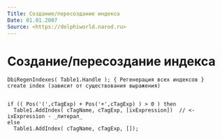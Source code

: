 ```yaml
---
Title: Создание/пересоздание индекса
Date: 01.01.2007
Source: <https://delphiworld.narod.ru>
---
```



Создание/пересоздание индекса
=============================

    DbiRegenIndexes( Table1.Handle ); { Регенерация всех индексов } 
    create index (зависит от существования выражения)
     
     
    if (( Pos('(',cTagExp) + Pos('+',cTagExp) ) > 0 ) then
      Table1.AddIndex( cTagName, cTagExp, [ixExpression])  // <- ixExpression - _литерал_
    else
      Table1.AddIndex( cTagName, cTagExp, []);

